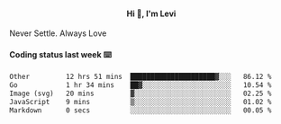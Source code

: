 <h4 style="text-align: center;">Hi 👋, I'm Levi</h4>  Never Settle. Always Love
<!---<img align="right" alt="Coding" width="300" src="https://i.pinimg.com/originals/81/17/8b/81178b47a8598f0c81c4799f2cdd4057.gif"></p> --->

#### Coding status last week ⌨️

<!--START_SECTION:waka-->

```txt
Other         12 hrs 51 mins  █████████████████████▓░░░   86.12 %
Go            1 hr 34 mins    ██▓░░░░░░░░░░░░░░░░░░░░░░   10.54 %
Image (svg)   20 mins         ▓░░░░░░░░░░░░░░░░░░░░░░░░   02.25 %
JavaScript    9 mins          ▒░░░░░░░░░░░░░░░░░░░░░░░░   01.02 %
Markdown      0 secs          ░░░░░░░░░░░░░░░░░░░░░░░░░   00.05 %
```

<!--END_SECTION:waka-->

